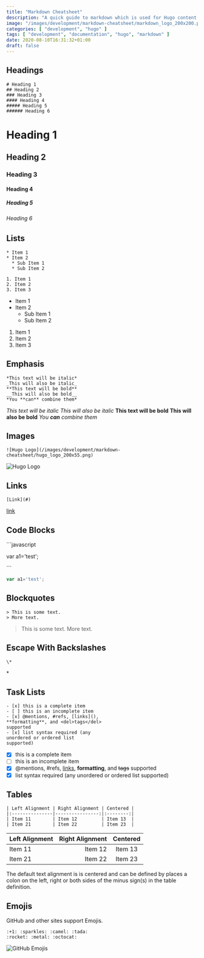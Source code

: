 ```yaml
---
title: "Markdown Cheatsheet"
description: "A quick guide to markdown which is used for Hugo content."
image: "/images/development/markdown-cheatsheet/markdown_logo_200x200.png"
categories: [ "development", "hugo" ]
tags: [ "development", "documentation", "hugo", "markdown" ]
date: 2020-08-10T16:31:32+01:00
draft: false
---
```


## Headings
```
# Heading 1
## Heading 2
### Heading 3
#### Heading 4
##### Heading 5
###### Heading 6
```
# Heading 1
## Heading 2
### Heading 3
#### Heading 4
##### Heading 5
###### Heading 6


##
## Lists
```
* Item 1
* Item 2
  * Sub Item 1
  * Sub Item 2

1. Item 1
2. Item 2
3. Item 3
```
* Item 1
* Item 2
  * Sub Item 1
  * Sub Item 2

1. Item 1
2. Item 2
3. Item 3


##
## Emphasis
```
*This text will be italic*
_This will also be italic_
**This text will be bold**
__This will also be bold__
*You **can** combine them*
```
*This text will be italic*
_This will also be italic_
**This text will be bold**
__This will also be bold__
*You **can** combine them*


##
## Images
```
![Hugo Logo](/images/development/markdown-cheatsheet/hugo_logo_200x55.png)
```
![Hugo Logo](/images/development/markdown-cheatsheet/hugo_logo_200x55.png)


##
## Links
```
[Link](#)
```
[link](#)


##
## Code Blocks

\`\`\`javascript

var a1='test';

\`\`\`
```javascript
var a1='test';
```

##
## Blockquotes
```
> This is some text.
> More text.
```
> This is some text.
> More text.


##
## Escape With Backslashes
```
\*
```
\*


##
## Task Lists
```
- [x] this is a complete item
- [ ] this is an incomplete item
- [x] @mentions, #refs, [links](),
**formatting**, and <del>tags</del>
supported
- [x] list syntax required (any
unordered or ordered list
supported)
```

- [x] this is a complete item
- [ ] this is an incomplete item
- [x] @mentions, #refs, [links](),
**formatting**, and <del>tags</del>
supported
- [x] list syntax required (any
unordered or ordered list
supported)

##
## Tables
```
| Left Alignment | Right Alignment | Centered |
|:---------------|----------------:|:--------:|
| Item 11        | Item 12         | Item 13  |
| Item 21        | Item 22         | Item 23  |
```
| Left Alignment | Right Alignment | Centered |
|:---------------|----------------:|:--------:|
| Item 11        | Item 12         | Item 13  |
| Item 21        | Item 22         | Item 23  |

The default text alignment is is centered and can be defined by places a colon on the left, right or both sides of the minus sign(s) in the table definition.

##
## Emojis
GitHub and other sites support Emojis.
```
:+1: :sparkles: :camel: :tada:
:rocket: :metal: :octocat:
```
![GitHub Emojis](/images/development/markdown-cheatsheet/github_emojis.png)
